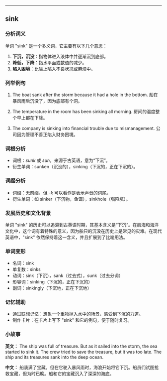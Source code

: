 
---------------
## sink
### 分析词义
单词 "sink" 是一个多义词，它主要有以下几个意思：
1. **下沉，沉没**：指物体进入液体中并逐渐沉到底部。
2. **降低，下降**：指水平面或数值的减少。
3. **陷入困境**：比喻上陷入不良状况或麻烦中。

### 列举例句
1. The boat sank after the storm because it had a hole in the bottom.
   船在暴风雨后沉没了，因为底部有个洞。

2. The temperature in the room has been sinking all morning.
   房间的温度整个早上都在下降。

3. The company is sinking into financial trouble due to mismanagement.
   公司因为管理不善正陷入财务困境。

### 词根分析
- 词根：*sunk* 或 *sun*，来源于古英语，意为“下沉”。
- 衍生单词：sunken（沉没的），sinking（下沉的，正在下沉的）。

### 词缀分析
- 词缀：无前缀，但 *-k* 可以看作是表示声音的词尾。
- 衍生单词：如 sinker（下沉物，鱼饵），sinkhole（塌陷坑）。

### 发展历史和文化背景
单词 "sink" 的历史可以追溯到古英语时期，其基本含义是“下沉”。在航海和海洋文化中，这个词有着特殊的意义，因为船只的沉没在历史上是常见的灾难。在现代英语中，"sink" 依然保持着这一含义，并且扩展到了比喻用法。

### 单词变形
- 名词：sink
- 单复数：sinks
- 动词：sink（下沉），sank（过去式），sunk（过去分词）
- 形容词：sinking（下沉的，正在下沉的）
- 副词：sinkingly（下沉地，正在下沉地）

### 记忆辅助
- 通过联想记忆：想象一个重物掉入水中的场景，感受到下沉的力道。
- 制作卡片：在卡片上写下 "sink" 和它的例句，便于随时复习。

### 小故事
**英文：**
The ship was full of treasure. But as it sailed into the storm, the sea started to sink it. The crew tried to save the treasure, but it was too late. The ship and its treasures sank into the deep ocean.

**中文：**
船装满了宝藏。但在它驶入暴风雨时，海浪开始将它下沉。船员们试图抢救宝藏，但为时已晚。船和它的宝藏沉入了深深的海底。

